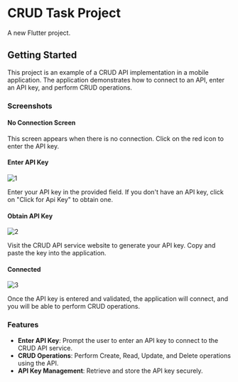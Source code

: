 # CRUD Task Project

A new Flutter project.

## Getting Started

This project is an example of a CRUD API implementation in a mobile application. The application demonstrates how to connect to an API, enter an API key, and perform CRUD operations.

### Screenshots

#### No Connection Screen

This screen appears when there is no connection. Click on the red icon to enter the API key.

#### Enter API Key

![1](https://github.com/burcinozkan/CRUDTask/assets/105969774/6ba7db50-7c6b-45f0-add3-c74a037ee4b0)


Enter your API key in the provided field. If you don't have an API key, click on "Click for Api Key" to obtain one.

#### Obtain API Key

![2](https://github.com/burcinozkan/CRUDTask/assets/105969774/ef15fa24-bc33-47bd-92d9-8ee865457ea4)


Visit the CRUD API service website to generate your API key. Copy and paste the key into the application.

#### Connected

![3](https://github.com/burcinozkan/CRUDTask/assets/105969774/e2191320-d624-4a85-9afc-e27480aadd78)


Once the API key is entered and validated, the application will connect, and you will be able to perform CRUD operations.

### Features

- **Enter API Key**: Prompt the user to enter an API key to connect to the CRUD API service.
- **CRUD Operations**: Perform Create, Read, Update, and Delete operations using the API.
- **API Key Management**: Retrieve and store the API key securely.

